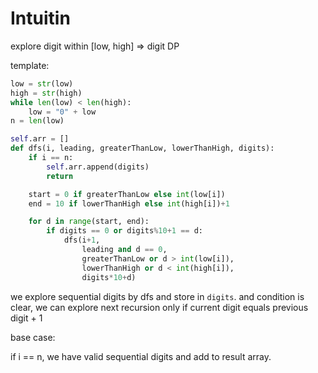 # Intuitin

explore digit within [low, high] => digit DP

template:

```py
low = str(low)
high = str(high)
while len(low) < len(high):
    low = "0" + low
n = len(low)

self.arr = []
def dfs(i, leading, greaterThanLow, lowerThanHigh, digits):
    if i == n:
        self.arr.append(digits)
        return

    start = 0 if greaterThanLow else int(low[i])
    end = 10 if lowerThanHigh else int(high[i])+1

    for d in range(start, end):
        if digits == 0 or digits%10+1 == d:
            dfs(i+1,
                leading and d == 0,
                greaterThanLow or d > int(low[i]),
                lowerThanHigh or d < int(high[i]),
                digits*10+d)
```

we explore sequential digits by dfs and store in `digits`.
and condition is clear, we can explore next recursion only if current digit equals previous digit + 1

base case:

if i == n, we have valid sequential digits and add to result array.

